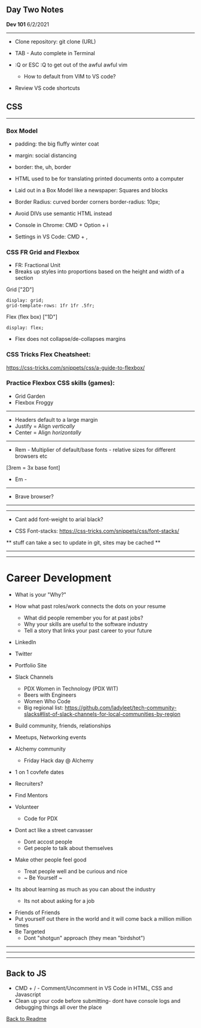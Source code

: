 ## Day Two  Notes
**Dev 101** 6/2/2021
***

* Clone repository: git clone (URL)
* TAB - Auto complete in Terminal

* :Q or ESC :Q to get out of the awful awful vim
    * How to default from VIM to VS code?

* Review VS code shortcuts

## CSS
***

### Box Model
- padding: the big fluffy winter coat
- margin: social distancing
- border: the, uh, border

- HTML used to be for translating printed documents onto a computer
- Laid out in a Box Model like a newspaper: Squares and blocks

* Border Radius: curved border corners
    border-radius: 10px;

- Avoid DIVs use semantic HTML instead

- Console in Chrome: CMD + Option + i
- Settings in VS Code: CMD + ,

### CSS FR Grid and Flexbox
   - FR: Fractional Unit
   - Breaks up styles into proportions based on the height and width of a section

Grid ["2D"]

    display: grid;
    grid-template-rows: 1fr 1fr .5fr;

Flex (flex box) ["1D"]

    display: flex;

* Flex does not collapse/de-collapses  margins

### CSS Tricks Flex Cheatsheet:
https://css-tricks.com/snippets/css/a-guide-to-flexbox/

### Practice Flexbox CSS skills (games):
- Grid Garden
- Flexbox Froggy

***

* Headers default to a large margin
* Justify = Align *vertically*
* Center = Align *horizontally* 

***
* Rem - Multiplier of default/base fonts - relative sizes for different browsers etc 

[3rem = 3x base font]

* Em - 
***

* Brave browser? 

***
***


* Cant add font-weight to arial black?

* CSS Font-stacks:
https://css-tricks.com/snippets/css/font-stacks/

** stuff can take a sec to update in git, sites may be cached ** 


***
***
# Career Development

- What is your "Why?"
- How what past roles/work connects the dots on your resume
    - What did people remember you for at past jobs?
    - Why your skills are useful to the software industry
    - Tell a story that links your past career to your future

- LinkedIn
- Twitter
- Portfolio Site
- Slack Channels
    - PDX Women in Technology
    (PDX WIT)
    - Beers with Engineers
    - Women Who Code
    - Big regional list:
        https://github.com/ladyleet/tech-community-slacks#list-of-slack-channels-for-local-communities-by-region
- Build community, friends, relationships
- Meetups, Networking events
- Alchemy community
    - Friday Hack day @ Alchemy
- 1 on 1 covfefe dates
- Recruiters?
- Find Mentors
- Volunteer
    * Code for PDX
- Dont act like a street canvasser
    - Dont accost people
    - Get people to talk about themselves
- Make other people feel good
    * Treat people well and be curious and nice
    * ~ Be Yourself ~
- Its about learning as much as you can about the industry 
    * Its not about asking for a job
* Friends of Friends
* Put yourself out there in the world and it will come back a million million times
* Be Targeted
    * Dont "shotgun" approach (they mean "birdshot")


***
***
***
## Back to JS

* CMD + / - Comment/Uncomment in VS Code in HTML, CSS and Javascript
* Clean up your code before submitting- dont have console logs and debugging things all over the place




[Back to Readme](../README.md) 

